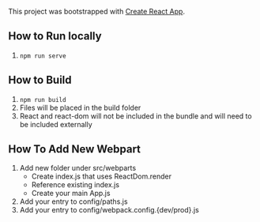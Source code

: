 This project was bootstrapped with [Create React App](https://github.com/facebookincubator/create-react-app).

## How to Run locally
1. `npm run serve`

## How to Build
1. `npm run build`
2. Files will be placed in the build folder
3. React and react-dom will not be included in the bundle and will need to be included externally

## How To Add New Webpart

1. Add new folder under src/webparts
    * Create index.js that uses ReactDom.render
    * Reference existing index.js
    * Create your main App.js
2. Add your entry to config/paths.js
3. Add your entry to config/webpack.config.{dev/prod}.js

